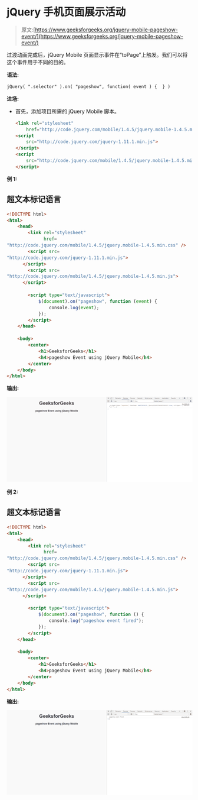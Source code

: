 # jQuery 手机页面展示活动

> 原文:[https://www.geeksforgeeks.org/jquery-mobile-pageshow-event/](https://www.geeksforgeeks.org/jquery-mobile-pageshow-event/)

过渡动画完成后，jQuery Mobile 页面显示事件在“toPage”上触发。我们可以将这个事件用于不同的目的。

**语法:**

```html
jQuery( ".selector" ).on( "pageshow", function( event ) {  } )
```

**进场:**

*   首先，添加项目所需的 jQuery Mobile 脚本。

    ```html
    <link rel="stylesheet"
        href="http://code.jquery.com/mobile/1.4.5/jquery.mobile-1.4.5.min.css" />
    <script 
        src="http://code.jquery.com/jquery-1.11.1.min.js">
    </script>
    <script 
        src="http://code.jquery.com/mobile/1.4.5/jquery.mobile-1.4.5.min.js">
    </script>
    ```

**例 1:**

## 超文本标记语言

```html
<!DOCTYPE html>
<html>
    <head>
        <link rel="stylesheet"
              href=
"http://code.jquery.com/mobile/1.4.5/jquery.mobile-1.4.5.min.css" />
        <script src=
"http://code.jquery.com/jquery-1.11.1.min.js">
      </script>
        <script src=
"http://code.jquery.com/mobile/1.4.5/jquery.mobile-1.4.5.min.js">
      </script>

        <script type="text/javascript">
            $(document).on("pageshow", function (event) {
                console.log(event);
            });
        </script>
    </head>

    <body>
        <center>
            <h1>GeeksforGeeks</h1>
            <h4>pageshow Event using jQuery Mobile</h4>
        </center>
    </body>
</html>
```

**输出:**

![](img/7567ac23c333f64a796be42392364458.png)

**例 2:**

## 超文本标记语言

```html
<!DOCTYPE html>
<html>
    <head>
        <link rel="stylesheet"
              href=
"http://code.jquery.com/mobile/1.4.5/jquery.mobile-1.4.5.min.css" />
        <script src=
"http://code.jquery.com/jquery-1.11.1.min.js">
      </script>
        <script src=
"http://code.jquery.com/mobile/1.4.5/jquery.mobile-1.4.5.min.js">
      </script>

        <script type="text/javascript">
            $(document).on("pageshow", function () {
                console.log("pageshow event fired");
            });
        </script>
    </head>

    <body>
        <center>
            <h1>GeeksforGeeks</h1>
            <h4>pageshow Event using jQuery Mobile</h4>
        </center>
    </body>
</html>
```

**输出:**

![](img/b3a82b2a7e5ea69fff9e4b5ef50022ff.png)